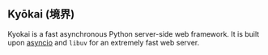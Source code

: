 ## Kyōkai (境界)

Kyokai is a fast asynchronous Python server-side web framework. It is built upon 
[asyncio](https://docs.python.org/3/library/asyncio.html) and `libuv` for an extremely fast web server.